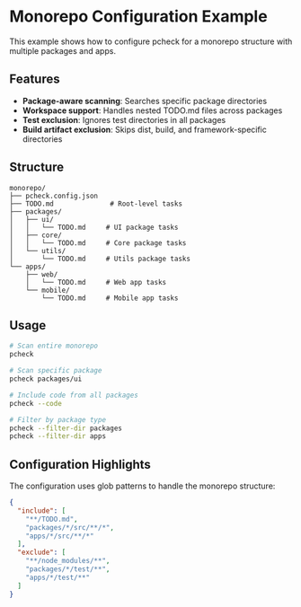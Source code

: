 # Monorepo Configuration Example

This example shows how to configure pcheck for a monorepo structure with
multiple packages and apps.

## Features

- **Package-aware scanning**: Searches specific package directories
- **Workspace support**: Handles nested TODO.md files across packages
- **Test exclusion**: Ignores test directories in all packages
- **Build artifact exclusion**: Skips dist, build, and framework-specific
  directories

## Structure

```
monorepo/
├── pcheck.config.json
├── TODO.md              # Root-level tasks
├── packages/
│   ├── ui/
│   │   └── TODO.md     # UI package tasks
│   ├── core/
│   │   └── TODO.md     # Core package tasks
│   └── utils/
│       └── TODO.md     # Utils package tasks
└── apps/
    ├── web/
    │   └── TODO.md     # Web app tasks
    └── mobile/
        └── TODO.md     # Mobile app tasks
```

## Usage

```bash
# Scan entire monorepo
pcheck

# Scan specific package
pcheck packages/ui

# Include code from all packages
pcheck --code

# Filter by package type
pcheck --filter-dir packages
pcheck --filter-dir apps
```

## Configuration Highlights

The configuration uses glob patterns to handle the monorepo structure:

```json
{
  "include": [
    "**/TODO.md",
    "packages/*/src/**/*",
    "apps/*/src/**/*"
  ],
  "exclude": [
    "**/node_modules/**",
    "packages/*/test/**",
    "apps/*/test/**"
  ]
}
```
